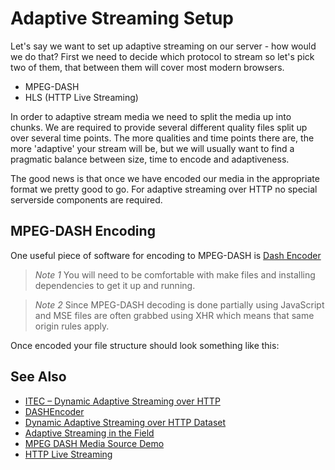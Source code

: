 Adaptive Streaming Setup
========================

Let's say we want to set up adaptive streaming on our server - how would we do that? First we need to decide which protocol to stream so let's pick two of them, that between them will cover most modern browsers.

* MPEG-DASH
* HLS (HTTP Live Streaming)

In order to adaptive stream media we need to split the media up into chunks. We are required to provide several different quality files split up over several time points. The more qualities and time points there are, the more 'adaptive' your stream will be, but we will usually want to find a pragmatic balance between size, time to encode and adaptiveness.

The good news is that once we have encoded our media in the appropriate format we pretty good to go. For adaptive streaming over HTTP no special serverside components are required.



MPEG-DASH Encoding
------------------

One useful piece of software for encoding to MPEG-DASH is [Dash Encoder](https://github.com/slederer/DASHEncoder) 

> *Note 1* You will need to be comfortable with make files and installing dependencies to get it up and running.

> *Note 2* Since MPEG-DASH decoding is done partially using JavaScript and MSE files are often grabbed using XHR which means that same origin rules apply.


Once encoded your file structure should look something like this:



See Also
--------

- [ITEC – Dynamic Adaptive Streaming over HTTP](http://www-itec.uni-klu.ac.at/dash/?page_id=207)
- [DASHEncoder](https://github.com/slederer/DASHEncoder)
- [Dynamic Adaptive Streaming over HTTP Dataset](http://www-itec.uni-klu.ac.at/bib/files/p89-lederer.pdf)
- [Adaptive Streaming in the Field](http://www.streamingmedia.com/Articles/Editorial/Featured-Articles/Adaptive-Streaming-in-the-Field-73017.aspx)
- [MPEG DASH Media Source Demo](https://dash-mse-test.appspot.com/media.html)
- [HTTP Live Streaming](https://developer.apple.com/streaming/)




